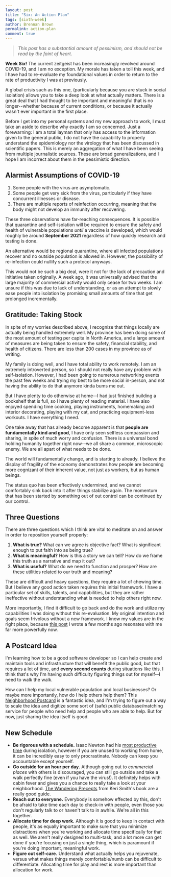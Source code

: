 ```yaml
---
layout: post
title: "Six: An Action Plan"
tags: [sixth-week]
author: Brennan Brown
permalink: action-plan
comment: true
---
```


> *This post has a substantial amount of pessimism, and should not be read by the faint of heart.*

**Week Six!** The current zeitgeist has been increasingly revolved around COVID-19, and I am no exception. My morale has taken a toll this week, and I have had to re-evaluate my foundational values in order to return to the rate of productivity I was at previously. 

A global crisis such as this one, (particularly because you are stuck in social isolation) allows you to take a deep look at what actually matters. There is a great deal that I had thought to be important and meaningful that is no longer--whether because of current conditions, or because it actually wasn't ever important in the first place.

Before I get into my personal systems and my new approach to work, I must take an aside to describe why exactly I am so concerned. Just a forewarning: I am a total layman that only has access to the information given to the general public, I do not have the capability to properly understand the epidemiology nor the virology that has been discussed in scientific papers. This is merely an aggregation of what I have been seeing from multiple journalistic sources. These are broad generalizations, and I hope I am incorrect about them in the pessimistic direction.  

## Alarmist Assumptions of COVID-19

1. Some people with the virus are asymptomatic.
2. Some people get very sick from the virus, particularly if they have concurrent illnesses or disease.
3. There are multiple reports of reinfection occurring, meaning that the body might not develop an immunity after recovering.

These three observations have far-reaching consequences. It is possible that quarantine and self-isolation will be required to ensure the safety and health of vulnerable populations *until* a vaccine is developed, which would roughly be around **September 2021** regardless of how quickly research and testing is done.

An alternative would be regional quarantine, where all infected populations recover and no outside population is allowed in. However, the possibility of re-infection could nullify such a protocol anyways.

This would not be such a big deal, were it not for the lack of precaution and initiative taken originally. A week ago, it was universally advised that the large majority of commercial activity would only cease for two weeks. I am unsure if this was due to lack of understanding, or as an attempt to slowly ease people into isolation by promising small amounts of time that get prolonged incrementally.

## Gratitude: Taking Stock

In spite of my worries described above, I recognize that things locally are actually being handled extremely well. My province has been doing some of the most amount of testing per capita in North America, and a large amount of measures are being taken to ensure the safety, financial stability, and health of citizens. There are less than 200 cases in my province as of writing. 

My family is doing well, and I have total ability to work remotely. I am an extremely introverted person, so I should not really have any problem with self-isolation. However, I had been going to numerous networking events the past few weeks and trying my best to be more social in-person, and not having the ability to do that anymore kinda bums me out. 

But I have plenty to do otherwise at home--I had just finished building a bookshelf that is full, so I have plenty of reading material. I have also enjoyed spending time cooking, playing instruments, homemaking and interior decorating, playing with my cat, and practicing equipment-less workouts. I have everything I need.

One take away that has already become apparent is that **people are fundamentally kind and good**, I have only seen selfless compassion and sharing, in spite of much worry and confusion. There is a universal bond holding humanity together right now--we all share a common, microscopic enemy. We are all apart of what needs to be done. 

The world will fundamentally change, and is starting to already. I believe the display of fragility of the economy demonstrates how people are becoming more cognizant of their inherent value, not just as workers, but as human beings.

The status quo has been effectively undermined, and we cannot comfortably sink back into it after things stabilize again. The momentum that has been started by something out of out control can be continued by our control. 

## Three Questions

There are three questions which I think are vital to meditate on and answer in order to reposition yourself properly:

1. **What is true?** What can we agree is objective fact? What is significant enough to put faith into as being true?
2. **What is meaningful?** How is this a story we can tell? How do we frame this truth as a narrative and map it out? 
3. **What is useful?** What do we need to function and prosper? How are these utilities related to our truth and meaning?

These are difficult and heavy questions, they require a lot of chewing time. But I believe any good action taken requires this initial framework. I have a particular set of skills, talents, and capabilities, but they are rather ineffective without understanding what is needed to help others right now. 

More importantly, I find it difficult to go back and do the work and utilize my capabilities I was doing without this re-evaluation. My original intention and goals seem frivolous without a new framework. I know my values are in the right place, because [this post](http://wandernotebook.com/23-dying-without-seeing-you-again/) I wrote a few months ago resonates with me far more powerfully now. 

## A Postcard Idea

I'm learning how to be a good software developer so I can help create and maintain tools and infrastructure that will benefit the public good, but that requires a lot of time, and **every second counts** during situations like this. I think that's why I'm having such difficulty figuring things out for myself--I need to walk the walk. 

How can I help my local vulnerable population and local businesses? Or maybe more importantly, how do I help others help them? This [Neighborhood Postcard](https://twitter.com/MrJonnyGreen/status/1238454626019684355) is a fantastic idea, and I'm trying to figure out a way to scale the idea and digitize some sort of (safe) public database/matching service  for people who need help and people who are able to help.  But for now, just sharing the idea itself is good.

## New Schedule

* **Be rigorous with a schedule.** Isaac Newton had his [most productive time](https://www.smh.com.au/national/how-to-make-a-virtue-of-self-isolation-the-plague-and-isaac-newton-s-year-of-invention-20200316-p54ahe.html) during isolation, however if you are unused to working from home, it can be incredibly easy to only procrastinate. Nobody can keep you accountable except yourself.
* **Go outside for an hour per day.** Although going out to *commercial places*  with others is discouraged, you can still go outside and take a walk perfectly fine (even if you have the virus!). It definitely helps with cabin fever and gives you a chance to really take a look at your neighborhood. [The Wandering Precepts](https://1.bp.blogspot.com/-RwSXmTXiKtI/VxYK1D_KNGI/AAAAAAAAIsM/FGJjLQhND9EBt6ZX9t465TPWyg7uDNMdgCLcB/s1600/wandering.JPG) from Keri Smith's book are a really good guide.
* **Reach out to everyone.** Everybody is somehow effected by this, don't be afraid to take time each day to check-in with people, even those you don't regularly talk to or haven't talk to in awhile. We're all in this together. 
* **Allocate time for deep work.** Although it is good to keep in contact with people, it's as equally important to make sure that you minimize distractions when you're working and allocate time specifically for that as well. We aren't really designed to multi-task, and a lot more can get done if you're focusing on just a single thing, which is paramount if you're doing important, meaningful work.
* **Figure out self-care.** Understand what actually helps you rejuvenate, versus what makes things merely comfortable/numb can be difficult to differentiate. Allocating time for play and rest is more important than allocation for work.